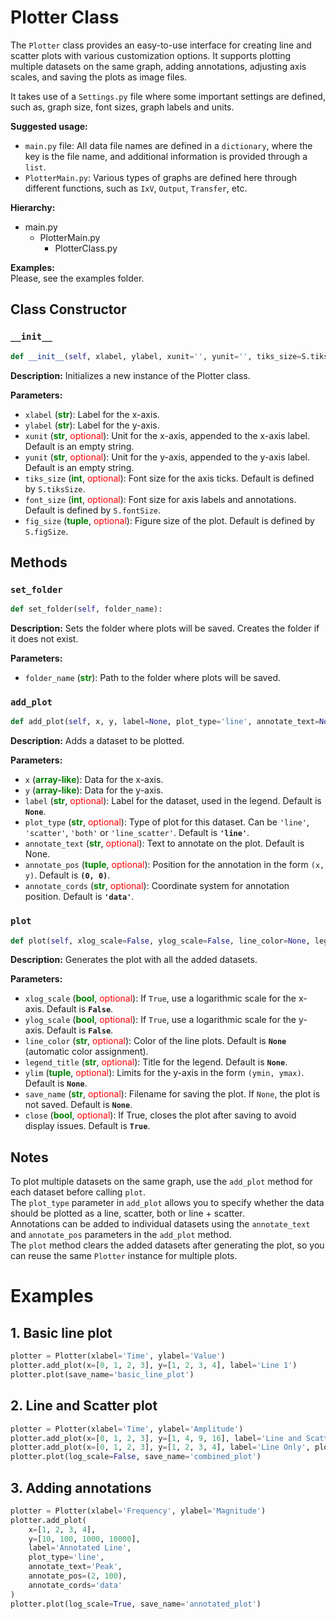 # Plotter Class

The `Plotter` class provides an easy-to-use interface for creating line and scatter plots with various customization options. It supports plotting multiple datasets on the same graph, adding annotations, adjusting axis scales, and saving the plots as image files.

It takes use of a `Settings.py` file where some important settings are defined, such as, graph size, font sizes, graph labels and units.

**Suggested usage:**
- `main.py` file: All data file names are defined in a `dictionary`, where the key is the file name, and additional information is provided through a `list`.
- `PlotterMain.py`: Various types of graphs are defined here through different functions, such as `IxV`, `Output`, `Transfer`, etc.
  
**Hierarchy:**
- main.py
    - PlotterMain.py
        - PlotterClass.py
          
**Examples:**</br>
Please, see the examples folder.

## Class Constructor

### `__init__`

```python
def __init__(self, xlabel, ylabel, xunit='', yunit='', tiks_size=S.tiksSize, font_size=S.fontSize, fig_size=S.figSize):
```

**Description:** Initializes a new instance of the Plotter class.

**Parameters:**
- `xlabel` (<span style="color:green;">**str**</span>): Label for the x-axis.</br>
- `ylabel` (<span style="color:green">**str**</span>): Label for the y-axis.</br>
- `xunit` (<span style="color:green">**str**</span>, <span style="color:red">optional</span>): Unit for the x-axis, appended to the x-axis label. Default is an empty string.</br>
- `yunit` (<span style="color:green">**str**</span>, <span style="color:red">optional</span>): Unit for the y-axis, appended to the y-axis label. Default is an empty string.</br>
- `tiks_size` (<span style="color:green">**int**</span>, <span style="color:red">optional</span>): Font size for the axis ticks. Default is defined by `S.tiksSize`.</br>
- `font_size` (<span style="color:green">**int**</span>, <span style="color:red">optional</span>): Font size for axis labels and annotations. Default is defined by `S.fontSize`.</br>
- `fig_size` (<span style="color:green">**tuple**</span>, <span style="color:red">optional</span>): Figure size of the plot. Default is defined by `S.figSize`.

## Methods

### `set_folder`

```python
def set_folder(self, folder_name):
```

**Description:** Sets the folder where plots will be saved. Creates the folder if it does not exist.

**Parameters:**
- `folder_name` (<span style="color:green">**str**</span>): Path to the folder where plots will be saved.

### `add_plot`

```python
def add_plot(self, x, y, label=None, plot_type='line', annotate_text=None, annotate_pos=(0,0), annotate_cords='data'):
```

**Description:** Adds a dataset to be plotted.

**Parameters:**
- `x` (<span style="color:green">**array-like**</span>): Data for the x-axis.
- `y` (<span style="color:green">**array-like**</span>): Data for the y-axis.
- `label` (<span style="color:green">**str**</span>, <span style="color:red">optional</span>): Label for the dataset, used in the legend. Default is **`None`**.
- `plot_type` (<span style="color:green">**str**</span>, <span style="color:red">optional</span>): Type of plot for this dataset. Can be `'line'`, `'scatter'`,  `'both'` or `'line_scatter'`. Default is **`'line'`**.
- `annotate_text` (<span style="color:green">**str**</span>, <span style="color:red">optional</span>): Text to annotate on the plot. Default is None.
- `annotate_pos` (<span style="color:green">**tuple**</span>, <span style="color:red">optional</span>): Position for the annotation in the form `(x, y)`. Default is **`(0, 0)`**.
- `annotate_cords` (<span style="color:green">**str**</span>, <span style="color:red">optional</span>): Coordinate system for annotation position. Default is **`'data'`**.

### `plot`

```python
def plot(self, xlog_scale=False, ylog_scale=False, line_color=None, legend_title=None, ylim=None, save_name=None, close=True):
```

**Description:** Generates the plot with all the added datasets.

**Parameters:**
- `xlog_scale` (<span style="color:green">**bool**</span>, <span style="color:red">optional</span>): If `True`, use a logarithmic scale for the x-axis. Default is **`False`**.
- `ylog_scale` (<span style="color:green">**bool**</span>, <span style="color:red">optional</span>): If `True`, use a logarithmic scale for the y-axis. Default is **`False`**.
- `line_color` (<span style="color:green">**str**</span>, <span style="color:red">optional</span>): Color of the line plots. Default is **`None`** (automatic color assignment).
- `legend_title` (<span style="color:green">**str**</span>, <span style="color:red">optional</span>): Title for the legend. Default is **`None`**.
- `ylim` (<span style="color:green">**tuple**</span>, <span style="color:red">optional</span>): Limits for the y-axis in the form `(ymin, ymax)`. Default is **`None`**.
- `save_name` (<span style="color:green">**str**</span>, <span style="color:red">optional</span>): Filename for saving the plot. If `None`, the plot is not saved. Default is **`None`**.
- `close` (<span style="color:green">**bool**</span>, <span style="color:red">optional</span>): If True, closes the plot after saving to avoid display issues. Default is **`True`**.


## Notes
To plot multiple datasets on the same graph, use the `add_plot` method for each dataset before calling `plot`.</br>
The `plot_type` parameter in `add_plot` allows you to specify whether the data should be plotted as a line, scatter, both or line + scatter.</br>
Annotations can be added to individual datasets using the `annotate_text` and `annotate_pos` parameters in the `add_plot` method.</br>
The `plot` method clears the added datasets after generating the plot, so you can reuse the same `Plotter` instance for multiple plots.</br>

# Examples

## 1. Basic line plot

```Python
plotter = Plotter(xlabel='Time', ylabel='Value')
plotter.add_plot(x=[0, 1, 2, 3], y=[1, 2, 3, 4], label='Line 1')
plotter.plot(save_name='basic_line_plot')
```

## 2. Line and Scatter plot
```Python
plotter = Plotter(xlabel='Time', ylabel='Amplitude')
plotter.add_plot(x=[0, 1, 2, 3], y=[1, 4, 9, 16], label='Line and Scatter', plot_type='both')
plotter.add_plot(x=[0, 1, 2, 3], y=[1, 2, 3, 4], label='Line Only', plot_type='line')
plotter.plot(log_scale=False, save_name='combined_plot')
```

## 3. Adding annotations
```Python
plotter = Plotter(xlabel='Frequency', ylabel='Magnitude')
plotter.add_plot(
    x=[1, 2, 3, 4], 
    y=[10, 100, 1000, 10000], 
    label='Annotated Line', 
    plot_type='line', 
    annotate_text='Peak', 
    annotate_pos=(2, 100), 
    annotate_cords='data'
)
plotter.plot(log_scale=True, save_name='annotated_plot')
```

